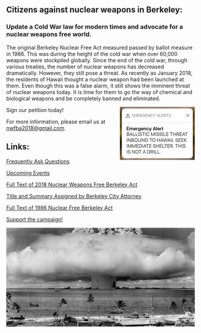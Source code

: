 ## Citizens against nuclear weapons in Berkeley:
### Update a Cold War law for modern times and advocate for a nuclear weapons free world.

The original Berkeley Nuclear Free Act measured passed by ballot measure in 1986. This was during the
height of the cold war when over 60,000 weapons were stockpiled globally. Since the end of the cold
war, through various treaties, the number of nuclear weapons has decreased dramatically. However,
they still pose a threat. As recently as January 2018, the residents of Hawaii thought a nuclear weapon
had been launched at them. Even though this was a false alarm, it still shows the imminent threat of
nuclear weapons today. It is time for them to go the way of chemical and biological weapons and be
completely banned and eliminated.

<img src="img/hawaii-alert.jpg" alt="2018 Hawaii Alert" width="200px" align="right">

Sign our petition today!

For more information, please email us at <nwfba2018@gmail.com>.


## Links:

[Frequently Ask Questions](FAQs.md)

[Upcoming Events](events.md)

[Full Text of 2018 Nuclear Weapons Free Berkeley Act](nwfba_2018.pdf)

[Title and Summary Assigned by Berkeley City Attorney](nwfba_2018_summ.pdf)

[Full Text of 1986 Nuclear Free Berkeley Act](nfba_1986.pdf)

[Support the campaign!](support.md)

![Bikini Atoll explosion](img/bikini-atoll.jpg)

